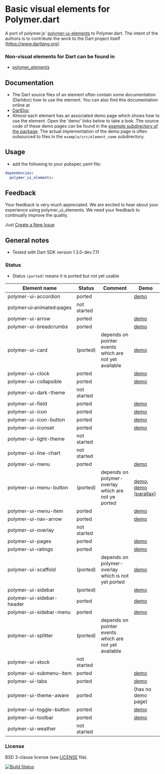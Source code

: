# Basic visual elements for Polymer.dart

A port of polymer.js' [polymer-ui-elements](http://www.polymer-project.org/docs/elements/polymer-ui-elements.html) to Polymer.dart.
The intent of the authors is to contribute the work to the Dart project itself (https://www.dartlang.org).

### Non-visual elements for Dart can be found in
* [polymer_elements](https://github.com/bwu-dart/polymer_elements)


## Documentation
* The Dart source files of an element often contain some documentation (Dartdoc) how to use the element. You can also find this documentation online at  
* [DartDoc](http://bwu-dart.github.io/polymer_elements/docs/index.html)
* Almost each element has an associated demo page which shows how to use the element. 
Open the 'demo' links below to take a look.
The source code of these demo pages can be found in the [example subdirectory of the package](https://github.com/bwu-dart/polymer_ui_elements/tree/master/example). 
The actual implementation of the demo page is often outsourced to files in the `example/src/element_name` subdirectory.


## Usage
* add the following to your pubspec.yaml file: 

```yaml
dependencies:
  polymer_ui_elements:
```

## Feedback

Your feedback is very much appreciated. We are excited to hear about your experience using polymer_ui_elements.
We need your feedback to continually improve the qualtiy.

Just [Create a New Issue](https://github.com/bwu-dart/polymer_ui_elements/issues/new) 


## General notes

* Tested with Dart SDK version 1.3.0-dev.7.11

### Status

* Status `(ported)` means it is ported but not yet usable

Element name               |   Status    | Comment          | Demo
-------------------------- | ----------- | ---------------- | ----
polymer-ui-accordion       | ported      |                  | [demo](http://bwu-dart.github.io/polymer_elements/build_ui/polymer_ui_accordion.html)
polymer&#8209;ui&#8209;animated&#8209;pages  | not started |                  |     
polymer-ui-arrow           | ported      |                  | [demo](http://bwu-dart.github.io/polymer_elements/build_ui/polymer_ui_arrow.html)
polymer-ui-breadcrumbs     | ported      |              		| [demo](http://bwu-dart.github.io/polymer_elements/build_ui/polymer_ui_breadcrumbs.html)     
polymer-ui-card            | (ported)    | depends on pointer events which are not yet available | [demo](http://bwu-dart.github.io/polymer_elements/build_ui/polymer_ui_card.html) 
polymer-ui-clock           | ported      |                  | [demo](http://bwu-dart.github.io/polymer_elements/build_ui/polymer_ui_clock.html)
polymer-ui-collapsible     | ported      |                  | [demo](http://bwu-dart.github.io/polymer_elements/build_ui/polymer_ui_collapsible.html)     
polymer-ui-dark-theme      | not started |                  |      
polymer-ui-field           | ported      |                  | [demo](http://bwu-dart.github.io/polymer_elements/build_ui/polymer_ui_field.html)
polymer-ui-icon            | ported      |              		| [demo](http://bwu-dart.github.io/polymer_elements/build_ui/polymer_ui_icon.html)     
polymer-ui-icon-button     | ported      |        					| [demo](http://bwu-dart.github.io/polymer_elements/build_ui/polymer_ui_icon_button.html)     
polymer-ui-iconset         | ported      | 					        | [demo](http://bwu-dart.github.io/polymer_elements/build_ui/polymer_ui_iconset.html)     
polymer-ui-light-theme     | not started | 				        	|      
polymer-ui-line-chart      | not started | 					        |      
polymer-ui-menu            | ported      |              		| [demo](http://bwu-dart.github.io/polymer_elements/build_ui/polymer_ui_menu.html)     
polymer-ui-menu-button     | (ported)    | depends on polymer-overlay which are not ye ported | [demo](http://bwu-dart.github.io/polymer_elements/build_ui/polymer_ui_menu_button.html), [demo (parallax)](http://bwu-dart.github.io/polymer_elements/build_ui/polymer_ui_menu_button_parallax.html)
polymer-ui-menu-item       | ported      |                  | [demo](http://bwu-dart.github.io/polymer_elements/build_ui/polymer_ui_menu_item.html)     
polymer-ui-nav-arrow       | ported      |              		| [demo](http://bwu-dart.github.io/polymer_elements/build_ui/polymer_ui_nav_arrow.html)
polymer-ui-overlay         | not started |                  |
polymer-ui-pages           | ported      |                  | [demo](http://bwu-dart.github.io/polymer_elements/build_ui/polymer_ui_pages.html)
polymer-ui-ratings         | ported      |                  | [demo](http://bwu-dart.github.io/polymer_elements/build_ui/polymer_ui_ratings.html)
polymer-ui-scaffold        | (ported)    | depends on polymer-overlay which is not yet ported  | [demo](http://bwu-dart.github.io/polymer_elements/build_ui/polymer_ui_scaffold.html)
polymer-ui-sidebar         | (ported)    |                  | [demo](http://bwu-dart.github.io/polymer_elements/build_ui/polymer_ui_sidebar.html)
polymer-ui-sidebar-header  | ported      |                  | [demo](http://bwu-dart.github.io/polymer_elements/build_ui/polymer_ui_sidebar_header.html)
polymer-ui-sidebar-menu    | ported      |                  | [demo](http://bwu-dart.github.io/polymer_elements/build_ui/polymer_ui_sidebar_menu.html)
polymer-ui-splitter        | (ported)    | depends on pointer events which are not yet available | <!-- [demo](http://bwu-dart.github.io/polymer_elements/build_ui/polymer_ui_splitter.html) -->
polymer-ui-stock           | not started |                  | 
polymer-ui-submenu-item    | ported      |                  | [demo](http://bwu-dart.github.io/polymer_elements/build_ui/polymer_ui_submenu_item.html)
polymer-ui-tabs            | ported      |                  | [demo](http://bwu-dart.github.io/polymer_elements/build_ui/polymer_ui_tabs.html)
polymer-ui-theme-aware     | ported      |                  | (has no demo page)
polymer-ui-toggle-button   | ported      |                  | [demo](http://bwu-dart.github.io/polymer_elements/build_ui/polymer_ui_toggle_button.html)
polymer-ui-toolbar         | ported      |                  | [demo](http://bwu-dart.github.io/polymer_elements/build_ui/polymer_ui_toolbar.html)    
polymer-ui-weather         | not started |                  |    


### License
BSD 3-clause license (see [LICENSE](https://github.com/bwu-dart/polymer-ui_elements/blob/master/LICENSE) file).

[![Build Status](https://drone.io/github.com/bwu-dart/polymer_ui_elements/status.png)](https://drone.io/github.com/bwu-dart/polymer_ui_elements/latest)
